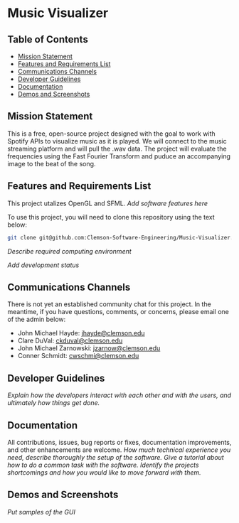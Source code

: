 # Music Visualizer

## Table of Contents
- [Mission Statement](#mission-statement)
- [Features and Requirements List](#features-and-requirements)
- [Communications Channels](#communication-channels)
- [Developer Guidelines](#developer-guidelines)
- [Documentation](#documentation)
- [Demos and Screenshots](#demos-and-screenshots)

## Mission Statement
This is a free, open-source project designed with the goal to work with Spotify APIs to visualize music as it is played. We will connect to the music streaming platform and will pull the .wav data. The project will evaluate the frequencies using the Fast Fourier Transform and puduce an accompanying image to the beat of the song. 

## Features and Requirements List
This project utalizes OpenGL and SFML. *Add software features here*

To use this project, you will need to clone this repository using the text below: 

```sh
git clone git@github.com:Clemson-Software-Engineering/Music-Visualizer.git
```

*Describe required computing environment*

*Add development status*

## Communications Channels
There is not yet an established community chat for this project. In the meantime, if you have questions, comments, or concerns, please email one of the admin below: 
- John Michael Hayde: jhayde@clemson.edu
- Clare DuVal: ckduval@clemson.edu
- John Michael Zarnowski: jzarnow@clemson.edu
- Conner Schmidt: cwschmi@clemson.edu

## Developer Guidelines
*Explain how the developers interact with each other and with the users, and ultimately how things get done.*

## Documentation
All contributions, issues, bug reports or fixes, documentation improvements, and other enhancements are welcome. 
*How much technical experience you need, describe thoroughly the setup of the software. Give a tutorial about how to do a common task with the software. Identify the projects shortcomings and how you would like to move forward with them.*

## Demos and Screenshots
*Put samples of the GUI*